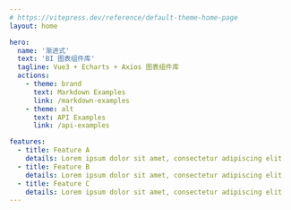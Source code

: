 ```yaml
---
# https://vitepress.dev/reference/default-theme-home-page
layout: home

hero:
  name: '渐进式'
  text: 'BI 图表组件库'
  tagline: Vue3 + Echarts + Axios 图表组件库
  actions:
    - theme: brand
      text: Markdown Examples
      link: /markdown-examples
    - theme: alt
      text: API Examples
      link: /api-examples

features:
  - title: Feature A
    details: Lorem ipsum dolor sit amet, consectetur adipiscing elit
  - title: Feature B
    details: Lorem ipsum dolor sit amet, consectetur adipiscing elit
  - title: Feature C
    details: Lorem ipsum dolor sit amet, consectetur adipiscing elit
---
```

